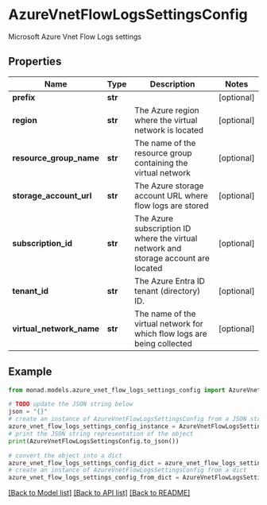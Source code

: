 # AzureVnetFlowLogsSettingsConfig

Microsoft Azure Vnet Flow Logs settings

## Properties

Name | Type | Description | Notes
------------ | ------------- | ------------- | -------------
**prefix** | **str** |  | [optional] 
**region** | **str** | The Azure region where the virtual network is located | [optional] 
**resource_group_name** | **str** | The name of the resource group containing the virtual network | [optional] 
**storage_account_url** | **str** | The Azure storage account URL where flow logs are stored | [optional] 
**subscription_id** | **str** | The Azure subscription ID where the virtual network and storage account are located | [optional] 
**tenant_id** | **str** | The Azure Entra ID tenant (directory) ID. | [optional] 
**virtual_network_name** | **str** | The name of the virtual network for which flow logs are being collected | [optional] 

## Example

```python
from monad.models.azure_vnet_flow_logs_settings_config import AzureVnetFlowLogsSettingsConfig

# TODO update the JSON string below
json = "{}"
# create an instance of AzureVnetFlowLogsSettingsConfig from a JSON string
azure_vnet_flow_logs_settings_config_instance = AzureVnetFlowLogsSettingsConfig.from_json(json)
# print the JSON string representation of the object
print(AzureVnetFlowLogsSettingsConfig.to_json())

# convert the object into a dict
azure_vnet_flow_logs_settings_config_dict = azure_vnet_flow_logs_settings_config_instance.to_dict()
# create an instance of AzureVnetFlowLogsSettingsConfig from a dict
azure_vnet_flow_logs_settings_config_from_dict = AzureVnetFlowLogsSettingsConfig.from_dict(azure_vnet_flow_logs_settings_config_dict)
```
[[Back to Model list]](../README.md#documentation-for-models) [[Back to API list]](../README.md#documentation-for-api-endpoints) [[Back to README]](../README.md)


